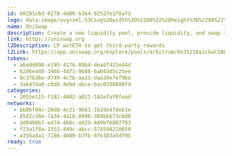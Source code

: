 ```yaml
---
id: b0281c6d-8278-4d80-b3b4-92527e1f8afd
logo: data:image/svg+xml,%3Csvg%20width%3D%2280%22%20height%3D%2280%22%20viewBox%3D%220%200%2080%2080%22%20fill%3D%22none%22%20xmlns%3D%22http%3A%2F%2Fwww.w3.org%2F2000%2Fsvg%22%3E%0A%3Cpath%20d%3D%22M31.3675%2021.7448C30.8116%2021.6584%2030.7881%2021.6482%2031.0498%2021.608C31.5512%2021.5307%2032.7351%2021.636%2033.551%2021.8303C35.4557%2022.2838%2037.189%2023.4455%2039.039%2025.5085L39.5306%2026.0566L40.2336%2025.9434C43.1958%2025.4667%2046.2092%2025.8455%2048.7296%2027.0117C49.4229%2027.3325%2050.5162%2027.9712%2050.6527%2028.1353C50.6963%2028.1875%2050.7763%2028.5243%2050.8303%2028.8835C51.0175%2030.1264%2050.9239%2031.0791%2050.5443%2031.7906C50.3377%2032.1779%2050.3262%2032.3006%2050.4651%2032.632C50.5759%2032.8965%2050.8849%2033.0921%2051.191%2033.0918C51.8174%2033.0909%2052.4915%2032.0768%2052.8038%2030.6658L52.9279%2030.1053L53.1737%2030.3841C54.522%2031.9141%2055.581%2034.0006%2055.7628%2035.4857L55.8102%2035.8729L55.5837%2035.5209C55.1936%2034.9152%2054.8017%2034.5028%2054.2999%2034.1702C53.3953%2033.5707%2052.4388%2033.3667%2049.9057%2033.233C47.6179%2033.1122%2046.3231%2032.9166%2045.0391%2032.4972C42.8547%2031.7839%2041.7535%2030.8339%2039.1587%2027.4241C38.0061%2025.9097%2037.2937%2025.0717%2036.5851%2024.3969C34.975%2022.8636%2033.3928%2022.0594%2031.3675%2021.7448Z%22%20fill%3D%22%23FF007A%22%2F%3E%0A%3Cpath%20d%3D%22M51.1688%2025.1267C51.2264%2024.1119%2051.3638%2023.4424%2051.6401%2022.8312C51.7494%2022.5892%2051.8519%2022.3911%2051.8677%2022.3911C51.8835%2022.3911%2051.836%2022.5697%2051.7621%2022.788C51.5612%2023.3813%2051.5283%2024.1927%2051.6665%2025.1369C51.8422%2026.3348%2051.942%2026.5076%2053.2062%2027.8016C53.7991%2028.4086%2054.4888%2029.174%2054.7388%2029.5027L55.1934%2030.1003L54.7388%2029.6732C54.1828%2029.151%2052.9043%2028.1325%2052.6219%2027.9868C52.4326%2027.8892%2052.4044%2027.8908%2052.2876%2028.0073C52.1799%2028.1146%2052.1573%2028.2758%2052.1423%2029.038C52.1191%2030.2259%2051.9574%2030.9884%2051.5673%2031.7508C51.3563%2032.1631%2051.323%2032.0751%2051.514%2031.6097C51.6565%2031.2622%2051.671%2031.1094%2051.67%2029.9594C51.6678%2027.6489%2051.3939%2027.0934%2049.7877%2026.1418C49.3808%2025.9008%2048.7104%2025.5531%2048.2979%2025.3692C47.8854%2025.1854%2047.5577%2025.0252%2047.5696%2025.0133C47.6151%2024.9679%2049.1815%2025.4258%2049.812%2025.6686C50.7497%2026.03%2050.9045%2026.0768%2051.0185%2026.0332C51.0948%2026.004%2051.1317%2025.7813%2051.1688%2025.1267Z%22%20fill%3D%22%23FF007A%22%2F%3E%0A%3Cpath%20d%3D%22M32.4475%2029.0794C31.3188%2027.523%2030.6205%2025.1367%2030.7716%2023.3528L30.8184%2022.8008L31.0753%2022.8478C31.5578%2022.9359%2032.3897%2023.2461%2032.7793%2023.483C33.8482%2024.1333%2034.311%2024.9893%2034.7819%2027.1877C34.9198%2027.8316%2035.1007%2028.5602%2035.184%2028.807C35.318%2029.2041%2035.8245%2030.1316%2036.2363%2030.7339C36.5329%2031.1677%2036.3359%2031.3733%2035.6802%2031.314C34.6789%2031.2235%2033.3226%2030.286%2032.4475%2029.0794Z%22%20fill%3D%22%23FF007A%22%2F%3E%0A%3Cpath%20d%3D%22M49.7997%2040.6628C44.5248%2038.5356%2042.667%2036.6892%2042.667%2033.5738C42.667%2033.1154%2042.6828%2032.7402%2042.7019%2032.7402C42.7211%2032.7402%2042.9253%2032.8916%2043.1555%2033.0765C44.2251%2033.9357%2045.4229%2034.3028%2048.7389%2034.7873C50.6901%2035.0724%2051.7882%2035.3027%2052.8012%2035.6392C56.0208%2036.7086%2058.0127%2038.8788%2058.4877%2041.8349C58.6258%2042.6938%2058.5448%2044.3045%2058.321%2045.1534C58.1443%2045.824%2057.6052%2047.0325%2057.4622%2047.0789C57.4225%2047.0917%2057.3837%2046.9396%2057.3735%2046.7325C57.3193%2045.6226%2056.7592%2044.5419%2055.8187%2043.7324C54.7494%2042.8121%2053.3126%2042.0793%2049.7997%2040.6628Z%22%20fill%3D%22%23FF007A%22%2F%3E%0A%3Cpath%20d%3D%22M46.0966%2041.5463C46.0305%2041.1525%2045.9159%2040.6494%2045.8418%2040.4285L45.7073%2040.0269L45.9573%2040.3079C46.3032%2040.6968%2046.5766%2041.1945%2046.8083%2041.8573C46.9851%2042.3632%2047.005%2042.5137%2047.0037%2043.3358C47.0024%2044.1429%2046.9803%2044.3121%2046.817%2044.7674C46.5595%2045.4855%2046.2399%2045.9947%2045.7037%2046.5412C44.7401%2047.5234%2043.5013%2048.0671%2041.7136%2048.2927C41.4028%2048.3319%2040.4972%2048.398%2039.7009%2048.4394C37.6942%2048.5439%2036.3735%2048.7599%2035.1868%2049.1772C35.0162%2049.2373%2034.8638%2049.2737%2034.8484%2049.2583C34.8004%2049.2104%2035.6084%2048.7279%2036.2758%2048.406C37.2168%2047.952%2038.1535%2047.7043%2040.2523%2047.3542C41.2891%2047.1812%2042.3598%2046.9714%2042.6317%2046.8879C45.1992%2046.0995%2046.5189%2044.0649%2046.0966%2041.5463Z%22%20fill%3D%22%23FF007A%22%2F%3E%0A%3Cpath%20d%3D%22M48.5146%2045.8474C47.8138%2044.3384%2047.6529%2042.8816%2048.0368%2041.5228C48.0779%2041.3776%2048.1439%2041.2588%2048.1837%2041.2588C48.2234%2041.2588%2048.3888%2041.3484%2048.5512%2041.4578C48.8741%2041.6756%2049.5218%2042.0423%2051.2475%2042.9846C53.4009%2044.1605%2054.6286%2045.071%2055.4636%2046.1112C56.1947%2047.0223%2056.6472%2048.0599%2056.865%2049.3252C56.9883%2050.0419%2056.9161%2051.7664%2056.7325%2052.4881C56.1535%2054.7637%2054.8079%2056.5511%2052.8886%2057.5941C52.6074%2057.7469%2052.355%2057.8724%2052.3277%2057.873C52.3004%2057.8735%2052.4028%2057.6126%2052.5554%2057.2931C53.201%2055.9414%2053.2745%2054.6266%2052.7864%2053.163C52.4875%2052.2669%2051.8782%2051.1735%2050.6478%2049.3255C49.2173%2047.1769%2048.8665%2046.6051%2048.5146%2045.8474Z%22%20fill%3D%22%23FF007A%22%2F%3E%0A%3Cpath%20d%3D%22M28.7015%2053.9889C30.659%2052.3335%2033.0945%2051.1575%2035.3132%2050.7966C36.2693%2050.6409%2037.8621%2050.7027%2038.7475%2050.9296C40.1667%2051.2934%2041.4362%2052.1082%2042.0965%2053.0789C42.7418%2054.0277%2043.0186%2054.8544%2043.3069%2056.694C43.4205%2057.4196%2043.5442%2058.1482%2043.5816%2058.3132C43.798%2059.2665%2044.2193%2060.0286%2044.7412%2060.4112C45.5702%2061.0189%2046.9978%2061.0568%2048.402%2060.5082C48.6404%2060.415%2048.8473%2060.3506%2048.8619%2060.3652C48.9128%2060.4158%2048.2057%2060.89%2047.7068%2061.1395C47.0356%2061.4753%2046.5018%2061.6052%2045.7925%2061.6052C44.5064%2061.6052%2043.4386%2060.9498%2042.5475%2059.6137C42.3723%2059.3507%2041.9781%2058.563%2041.6718%2057.8634C40.7311%2055.7143%2040.2665%2055.0596%2039.1742%2054.3432C38.2236%2053.7197%2036.9977%2053.6081%2036.0755%2054.061C34.864%2054.6559%2034.526%2056.2064%2035.3937%2057.1891C35.7385%2057.5796%2036.3816%2057.9164%2036.9075%2057.9819C37.8912%2058.1045%2038.7366%2057.3549%2038.7366%2056.3602C38.7366%2055.7142%2038.4887%2055.3457%2037.8647%2055.0636C37.0124%2054.6785%2036.0964%2055.1286%2036.1008%2055.9306C36.1027%2056.2725%2036.2513%2056.4872%2036.5935%2056.6423C36.8131%2056.7418%2036.8182%2056.7497%2036.6391%2056.7124C35.8571%2056.55%2035.674%2055.6059%2036.3027%2054.979C37.0575%2054.2265%2038.6185%2054.5586%2039.1546%2055.5858C39.3797%2056.0171%2039.4059%2056.8764%2039.2096%2057.3953C38.7701%2058.5565%2037.4889%2059.1672%2036.1892%2058.8349C35.3043%2058.6086%2034.9441%2058.3636%2033.8772%2057.263C32.0233%2055.3503%2031.3036%2054.9797%2028.6309%2054.5618L28.1187%2054.4817L28.7015%2053.9889Z%22%20fill%3D%22%23FF007A%22%2F%3E%0A%3Cpath%20fill-rule%3D%22evenodd%22%20clip-rule%3D%22evenodd%22%20d%3D%22M14.7221%2011.144C20.9132%2018.67%2030.458%2030.3874%2030.932%2031.0435C31.3232%2031.5851%2031.176%2032.0721%2030.5057%2032.4537C30.133%2032.666%2029.3666%2032.881%2028.9829%2032.881C28.549%2032.881%2028.0601%2032.6717%2027.7041%2032.3334C27.4524%2032.0944%2026.4368%2030.5755%2024.0922%2026.9319C22.2983%2024.144%2020.797%2021.8312%2020.7561%2021.7925C20.6614%2021.7029%2020.663%2021.706%2023.9093%2027.5236C25.9477%2031.1766%2026.6359%2032.4681%2026.6359%2032.6408C26.6359%2032.9921%2026.5402%2033.1768%2026.1075%2033.6602C25.3862%2034.4661%2025.0638%2035.3717%2024.831%2037.2459C24.57%2039.3469%2023.8363%2040.831%2021.8028%2043.371C20.6125%2044.8579%2020.4177%2045.1304%2020.1173%2045.7297C19.739%2046.4843%2019.635%2046.907%2019.5928%2047.8599C19.5483%2048.8675%2019.6351%2049.5184%2019.9424%2050.4817C20.2115%2051.3251%2020.4923%2051.8819%2021.2103%2052.9958C21.8299%2053.957%2022.1868%2054.6713%2022.1868%2054.9507C22.1868%2055.1731%2022.2291%2055.1734%2023.1893%2054.9562C25.4871%2054.4365%2027.3529%2053.5225%2028.4023%2052.4023C29.0517%2051.709%2029.2042%2051.3262%2029.2091%2050.3761C29.2123%2049.7547%2029.1905%2049.6245%2029.0229%2049.267C28.7498%2048.6852%2028.2528%2048.2013%2027.1573%2047.4513C25.7219%2046.4686%2025.1089%2045.6774%2024.9395%2044.5893C24.8005%2043.6965%2024.9618%2043.0666%2025.7558%2041.3997C26.5777%2039.6744%2026.7814%2038.9392%2026.9192%2037.2001C27.0082%2036.0765%2027.1314%2035.6333%2027.4537%2035.2777C27.7898%2034.9068%2028.0925%2034.7812%2028.9244%2034.6674C30.2807%2034.4818%2031.1443%2034.1304%2031.8542%2033.4752C32.47%2032.9068%2032.7277%2032.3592%2032.7673%2031.5347L32.7973%2030.9098L32.4531%2030.508C31.2069%2029.0526%2013.8874%2010%2013.8107%2010C13.7944%2010%2014.2045%2010.5149%2014.7221%2011.144ZM22.8863%2049C23.1681%2048.5002%2023.0184%2047.8576%2022.5471%2047.5438C22.1017%2047.2472%2021.4099%2047.3869%2021.4099%2047.7734C21.4099%2047.8913%2021.475%2047.9772%2021.6218%2048.0528C21.8688%2048.1802%2021.8868%2048.3233%2021.6924%2048.6161C21.4955%2048.9125%2021.5114%2049.1731%2021.7372%2049.3501C22.1012%2049.6356%2022.6164%2049.4786%2022.8863%2049Z%22%20fill%3D%22%23FF007A%22%2F%3E%0A%3Cpath%20fill-rule%3D%22evenodd%22%20clip-rule%3D%22evenodd%22%20d%3D%22M33.6532%2034.9951C33.0165%2035.191%2032.3976%2035.8669%2032.2059%2036.5756C32.089%2037.0079%2032.1554%2037.7663%2032.3305%2038.0005C32.6133%2038.3788%2032.8868%2038.4785%2033.6275%2038.4733C35.0774%2038.4632%2036.3379%2037.8403%2036.4845%2037.0616C36.6047%2036.4234%2036.051%2035.5388%2035.2885%2035.1505C34.8949%2034.9501%2034.0581%2034.8707%2033.6532%2034.9951ZM35.3482%2036.3226C35.5719%2036.0045%2035.474%2035.6605%2035.0937%2035.428C34.3695%2034.985%2033.2743%2035.3515%2033.2743%2036.0368C33.2743%2036.3779%2033.8454%2036.75%2034.369%2036.75C34.7174%2036.75%2035.1942%2036.542%2035.3482%2036.3226Z%22%20fill%3D%22%23FF007A%22%2F%3E%0A%3Cg%20opacity%3D%220.5%22%20filter%3D%22url(%23filter0_f_1687_1314)%22%3E%0A%3Cpath%20d%3D%22M33.5572%2021.7448C33.0013%2021.6584%2032.9778%2021.6482%2033.2395%2021.608C33.7409%2021.5307%2034.9248%2021.636%2035.7408%2021.8303C37.6455%2022.2838%2039.3787%2023.4455%2041.2288%2025.5085L41.7203%2026.0566L42.4234%2025.9434C45.3855%2025.4667%2048.3989%2025.8455%2050.9193%2027.0117C51.6127%2027.3325%2052.7059%2027.9712%2052.8425%2028.1353C52.8861%2028.1875%2052.966%2028.5243%2053.0201%2028.8835C53.2072%2030.1264%2053.1136%2031.0791%2052.734%2031.7906C52.5275%2032.1779%2052.516%2032.3006%2052.6548%2032.632C52.7657%2032.8965%2053.0747%2033.0921%2053.3807%2033.0918C54.0071%2033.0909%2054.6812%2032.0768%2054.9936%2030.6658L55.1177%2030.1053L55.3635%2030.3841C56.7117%2031.9141%2057.7707%2034.0006%2057.9526%2035.4857L58%2035.8729L57.7734%2035.5209C57.3833%2034.9152%2056.9914%2034.5028%2056.4896%2034.1702C55.585%2033.5707%2054.6285%2033.3667%2052.0954%2033.233C49.8076%2033.1122%2048.5128%2032.9166%2047.2289%2032.4972C45.0445%2031.7839%2043.9432%2030.8339%2041.3484%2027.4241C40.1959%2025.9097%2039.4835%2025.0717%2038.7749%2024.3969C37.1647%2022.8636%2035.5825%2022.0594%2033.5572%2021.7448Z%22%20fill%3D%22%23FF007A%22%2F%3E%0A%3Cpath%20d%3D%22M53.3585%2025.1267C53.4161%2024.1119%2053.5535%2023.4424%2053.8298%2022.8312C53.9391%2022.5892%2054.0416%2022.3911%2054.0574%2022.3911C54.0732%2022.3911%2054.0257%2022.5697%2053.9518%2022.788C53.7509%2023.3813%2053.718%2024.1927%2053.8563%2025.1369C54.0319%2026.3348%2054.1318%2026.5076%2055.3959%2027.8016C55.9889%2028.4086%2056.6785%2029.174%2056.9285%2029.5027L57.3831%2030.1003L56.9285%2029.6732C56.3726%2029.151%2055.094%2028.1325%2054.8116%2027.9868C54.6223%2027.8892%2054.5942%2027.8908%2054.4773%2028.0073C54.3697%2028.1146%2054.347%2028.2758%2054.3321%2029.038C54.3089%2030.2259%2054.1472%2030.9884%2053.757%2031.7508C53.546%2032.1631%2053.5127%2032.0751%2053.7037%2031.6097C53.8463%2031.2622%2053.8607%2031.1094%2053.8597%2029.9594C53.8575%2027.6489%2053.5836%2027.0934%2051.9774%2026.1418C51.5705%2025.9008%2050.9001%2025.5531%2050.4876%2025.3692C50.0751%2025.1854%2049.7475%2025.0252%2049.7594%2025.0133C49.8048%2024.9679%2051.3712%2025.4258%2052.0017%2025.6686C52.9394%2026.03%2053.0943%2026.0768%2053.2082%2026.0332C53.2845%2026.004%2053.3214%2025.7813%2053.3585%2025.1267Z%22%20fill%3D%22%23FF007A%22%2F%3E%0A%3Cpath%20d%3D%22M34.6373%2029.0794C33.5085%2027.523%2032.8102%2025.1367%2032.9613%2023.3528L33.0081%2022.8008L33.265%2022.8478C33.7476%2022.9359%2034.5794%2023.2461%2034.969%2023.483C36.038%2024.1333%2036.5008%2024.9893%2036.9716%2027.1877C37.1095%2027.8316%2037.2904%2028.5602%2037.3737%2028.807C37.5078%2029.2041%2038.0142%2030.1316%2038.426%2030.7339C38.7226%2031.1677%2038.5256%2031.3733%2037.87%2031.314C36.8687%2031.2235%2035.5123%2030.286%2034.6373%2029.0794Z%22%20fill%3D%22%23FF007A%22%2F%3E%0A%3Cpath%20d%3D%22M51.9894%2040.6628C46.7145%2038.5356%2044.8567%2036.6892%2044.8567%2033.5738C44.8567%2033.1154%2044.8725%2032.7402%2044.8916%2032.7402C44.9109%2032.7402%2045.115%2032.8916%2045.3452%2033.0765C46.4148%2033.9357%2047.6127%2034.3028%2050.9286%2034.7873C52.8799%2035.0724%2053.978%2035.3027%2054.9909%2035.6392C58.2105%2036.7086%2060.2024%2038.8788%2060.6774%2041.8349C60.8155%2042.6938%2060.7345%2044.3045%2060.5107%2045.1534C60.3341%2045.824%2059.795%2047.0325%2059.6519%2047.0789C59.6122%2047.0917%2059.5734%2046.9396%2059.5632%2046.7325C59.509%2045.6226%2058.9489%2044.5419%2058.0084%2043.7324C56.9391%2042.8121%2055.5023%2042.0793%2051.9894%2040.6628Z%22%20fill%3D%22%23FF007A%22%2F%3E%0A%3Cpath%20d%3D%22M48.2863%2041.5463C48.2202%2041.1525%2048.1056%2040.6494%2048.0316%2040.4285L47.897%2040.0269L48.147%2040.3079C48.4929%2040.6968%2048.7663%2041.1945%2048.998%2041.8573C49.1749%2042.3632%2049.1948%2042.5137%2049.1934%2043.3358C49.1921%2044.1429%2049.17%2044.3121%2049.0067%2044.7674C48.7492%2045.4855%2048.4296%2045.9947%2047.8934%2046.5412C46.9299%2047.5234%2045.691%2048.0671%2043.9034%2048.2927C43.5926%2048.3319%2042.6869%2048.398%2041.8906%2048.4394C39.8839%2048.5439%2038.5632%2048.7599%2037.3766%2049.1772C37.2059%2049.2373%2037.0536%2049.2737%2037.0381%2049.2583C36.9901%2049.2104%2037.7981%2048.7279%2038.4655%2048.406C39.4065%2047.952%2040.3432%2047.7043%2042.442%2047.3542C43.4788%2047.1812%2044.5495%2046.9714%2044.8214%2046.8879C47.3889%2046.0995%2048.7087%2044.0649%2048.2863%2041.5463Z%22%20fill%3D%22%23FF007A%22%2F%3E%0A%3Cpath%20d%3D%22M50.7043%2045.8474C50.0036%2044.3384%2049.8426%2042.8816%2050.2265%2041.5228C50.2676%2041.3776%2050.3337%2041.2588%2050.3735%2041.2588C50.4131%2041.2588%2050.5785%2041.3484%2050.7409%2041.4578C51.0639%2041.6756%2051.7116%2042.0423%2053.4373%2042.9846C55.5906%2044.1605%2056.8183%2045.071%2057.6533%2046.1112C58.3844%2047.0223%2058.8369%2048.0599%2059.0548%2049.3252C59.178%2050.0419%2059.1058%2051.7664%2058.9222%2052.4881C58.3432%2054.7637%2056.9976%2056.5511%2055.0784%2057.5941C54.7971%2057.7469%2054.5448%2057.8724%2054.5175%2057.873C54.4901%2057.8735%2054.5925%2057.6126%2054.7451%2057.2931C55.3908%2055.9414%2055.4642%2054.6266%2054.9761%2053.163C54.6772%2052.2669%2054.0679%2051.1735%2052.8375%2049.3255C51.407%2047.1769%2051.0563%2046.6051%2050.7043%2045.8474Z%22%20fill%3D%22%23FF007A%22%2F%3E%0A%3Cpath%20d%3D%22M30.8912%2053.9889C32.8487%2052.3335%2035.2843%2051.1575%2037.5029%2050.7966C38.459%2050.6409%2040.0518%2050.7027%2040.9372%2050.9296C42.3565%2051.2934%2043.6259%2052.1082%2044.2862%2053.0789C44.9315%2054.0277%2045.2083%2054.8544%2045.4966%2056.694C45.6102%2057.4196%2045.7339%2058.1482%2045.7713%2058.3132C45.9877%2059.2665%2046.409%2060.0286%2046.9309%2060.4112C47.76%2061.0189%2049.1875%2061.0568%2050.5918%2060.5082C50.8301%2060.415%2051.037%2060.3506%2051.0516%2060.3652C51.1025%2060.4158%2050.3954%2060.89%2049.8965%2061.1395C49.2253%2061.4753%2048.6915%2061.6052%2047.9823%2061.6052C46.6961%2061.6052%2045.6283%2060.9498%2044.7373%2059.6137C44.562%2059.3507%2044.1678%2058.563%2043.8615%2057.8634C42.9208%2055.7143%2042.4562%2055.0596%2041.3639%2054.3432C40.4133%2053.7197%2039.1874%2053.6081%2038.2652%2054.061C37.0537%2054.6559%2036.7157%2056.2064%2037.5834%2057.1891C37.9282%2057.5796%2038.5713%2057.9164%2039.0972%2057.9819C40.0809%2058.1045%2040.9263%2057.3549%2040.9263%2056.3602C40.9263%2055.7142%2040.6784%2055.3457%2040.0545%2055.0636C39.2022%2054.6785%2038.2861%2055.1286%2038.2905%2055.9306C38.2924%2056.2725%2038.441%2056.4872%2038.7833%2056.6423C39.0028%2056.7418%2039.0079%2056.7497%2038.8288%2056.7124C38.0469%2056.55%2037.8637%2055.6059%2038.4924%2054.979C39.2473%2054.2265%2040.8082%2054.5586%2041.3443%2055.5858C41.5695%2056.0171%2041.5956%2056.8764%2041.3993%2057.3953C40.9598%2058.5565%2039.6786%2059.1672%2038.3789%2058.8349C37.4941%2058.6086%2037.1338%2058.3636%2036.0669%2057.263C34.213%2055.3503%2033.4933%2054.9797%2030.8206%2054.5618L30.3084%2054.4817L30.8912%2053.9889Z%22%20fill%3D%22%23FF007A%22%2F%3E%0A%3Cpath%20fill-rule%3D%22evenodd%22%20clip-rule%3D%22evenodd%22%20d%3D%22M16.9118%2011.144C23.1029%2018.67%2032.6478%2030.3874%2033.1217%2031.0435C33.5129%2031.5851%2033.3657%2032.0721%2032.6954%2032.4537C32.3227%2032.666%2031.5563%2032.881%2031.1726%2032.881C30.7387%2032.881%2030.2498%2032.6717%2029.8938%2032.3334C29.6421%2032.0944%2028.6265%2030.5755%2026.282%2026.9319C24.488%2024.144%2022.9867%2021.8312%2022.9458%2021.7925C22.8511%2021.7029%2022.8527%2021.706%2026.0991%2027.5236C28.1375%2031.1766%2028.8256%2032.4681%2028.8256%2032.6408C28.8256%2032.9921%2028.73%2033.1768%2028.2973%2033.6602C27.5759%2034.4661%2027.2535%2035.3717%2027.0207%2037.2459C26.7597%2039.3469%2026.026%2040.831%2023.9925%2043.371C22.8022%2044.8579%2022.6074%2045.1304%2022.3071%2045.7297C21.9287%2046.4843%2021.8247%2046.907%2021.7825%2047.8599C21.738%2048.8675%2021.8248%2049.5184%2022.1322%2050.4817C22.4012%2051.3251%2022.682%2051.8819%2023.4%2052.9958C24.0196%2053.957%2024.3765%2054.6713%2024.3765%2054.9507C24.3765%2055.1731%2024.4189%2055.1734%2025.3791%2054.9562C27.6768%2054.4365%2029.5427%2053.5225%2030.592%2052.4023C31.2414%2051.709%2031.3939%2051.3262%2031.3988%2050.3761C31.4021%2049.7547%2031.3803%2049.6245%2031.2126%2049.267C30.9396%2048.6852%2030.4425%2048.2013%2029.347%2047.4513C27.9117%2046.4686%2027.2986%2045.6774%2027.1292%2044.5893C26.9903%2043.6965%2027.1515%2043.0666%2027.9455%2041.3997C28.7675%2039.6744%2028.9711%2038.9392%2029.1089%2037.2001C29.1979%2036.0765%2029.3211%2035.6333%2029.6434%2035.2777C29.9796%2034.9068%2030.2822%2034.7812%2031.1141%2034.6674C32.4704%2034.4818%2033.334%2034.1304%2034.0439%2033.4752C34.6597%2032.9068%2034.9174%2032.3592%2034.957%2031.5347L34.987%2030.9098L34.6429%2030.508C33.3966%2029.0526%2016.0772%2010%2016.0005%2010C15.9841%2010%2016.3942%2010.5149%2016.9118%2011.144ZM25.0761%2049C25.3578%2048.5002%2025.2081%2047.8576%2024.7368%2047.5438C24.2914%2047.2472%2023.5996%2047.3869%2023.5996%2047.7734C23.5996%2047.8913%2023.6648%2047.9772%2023.8115%2048.0528C24.0586%2048.1802%2024.0766%2048.3233%2023.8821%2048.6161C23.6852%2048.9125%2023.7011%2049.1731%2023.927%2049.3501C24.291%2049.6356%2024.8062%2049.4786%2025.0761%2049Z%22%20fill%3D%22%23FF007A%22%2F%3E%0A%3Cpath%20fill-rule%3D%22evenodd%22%20clip-rule%3D%22evenodd%22%20d%3D%22M35.8429%2034.9951C35.2062%2035.191%2034.5873%2035.8669%2034.3956%2036.5756C34.2788%2037.0079%2034.3451%2037.7663%2034.5202%2038.0005C34.803%2038.3788%2035.0765%2038.4785%2035.8172%2038.4733C37.2671%2038.4632%2038.5277%2037.8403%2038.6742%2037.0616C38.7944%2036.4234%2038.2407%2035.5388%2037.4782%2035.1505C37.0847%2034.9501%2036.2478%2034.8707%2035.8429%2034.9951ZM37.538%2036.3226C37.7616%2036.0045%2037.6638%2035.6605%2037.2835%2035.428C36.5593%2034.985%2035.464%2035.3515%2035.464%2036.0368C35.464%2036.3779%2036.0351%2036.75%2036.5587%2036.75C36.9071%2036.75%2037.384%2036.542%2037.538%2036.3226Z%22%20fill%3D%22%23FF007A%22%2F%3E%0A%3C%2Fg%3E%0A%3Cdefs%3E%0A%3Cfilter%20id%3D%22filter0_f_1687_1314%22%20x%3D%228%22%20y%3D%222%22%20width%3D%2260.7453%22%20height%3D%2267.605%22%20filterUnits%3D%22userSpaceOnUse%22%20color-interpolation-filters%3D%22sRGB%22%3E%0A%3CfeFlood%20flood-opacity%3D%220%22%20result%3D%22BackgroundImageFix%22%2F%3E%0A%3CfeBlend%20mode%3D%22normal%22%20in%3D%22SourceGraphic%22%20in2%3D%22BackgroundImageFix%22%20result%3D%22shape%22%2F%3E%0A%3CfeGaussianBlur%20stdDeviation%3D%224%22%20result%3D%22effect1_foregroundBlur_1687_1314%22%2F%3E%0A%3C%2Ffilter%3E%0A%3C%2Fdefs%3E%0A%3C%2Fsvg%3E%0A
name: UniSwap
description: Create a new liquidity pool, provide liquidity, and swap tokens.
link: https://uniswap.org
l2Description: LP wstETH to get third-party rewards
l2Link: https://app.uniswap.org/explore/pools/arbitrum/0x35218a1cbaC5Bbc3E57fd9Bd38219D37571b3537
tokens:
  - a6a0d098-e195-4176-89b4-dea6f421e44d
  - 62d6e448-346b-4d71-9688-6a043d5c25ee
  - 9c37b36e-d749-4c7b-aa31-daa34e7ef9be
  - 3a647da0-c0d8-4ebd-abce-bac0390880f4
categories:
  - 2055e115-f181-4402-a021-181efaf0fead
networks:
  - bb0bf04c-20dd-4c21-9bb1-1b2de47deb1e
  - 85d2c16e-7a34-4a16-8996-304b6673c6d0
  - 3d9490b7-ed74-460c-a829-049bf6807793
  - f23a1f8a-1553-4d9c-abcc-574594210650
  - a356a8a1-7186-4080-b7fb-8fe383a5df95
ready: true
---
```

